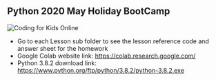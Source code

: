 ## Python 2020 May Holiday BootCamp

![Coding for Kids Online](https://drive.google.com/uc?id=1CDHIlfAuiV2K8TOBBEiq4ulc5GPZ3crI "Coding for Kids Online")

* Go to each Lesson sub folder to see the lesson reference code and answer sheet for the homework
* Google Colab website link: https://colab.research.google.com/
* Python 3.8.2 download link: https://www.python.org/ftp/python/3.8.2/python-3.8.2.exe
